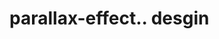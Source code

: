 # parallax-effect.. desgin                                                                                                                                                                                                                                                                                                                                                                                                                                                                                                                       
